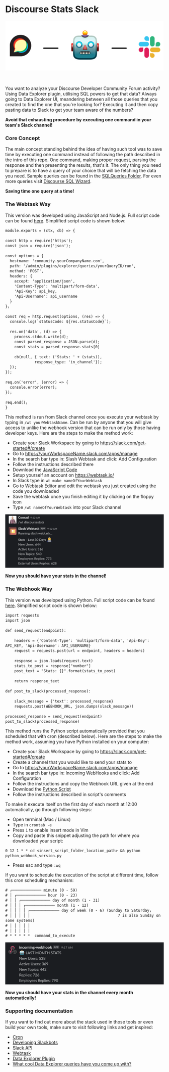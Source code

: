 # Discourse Stats Slack

![](/Assets/DiscourseStatsSlackbot.png)

<a href="https://www.discourse.org/"><img src="https://img.shields.io/badge/Discourse-Community-blueviolet" alt=""/></a>     <a href="https://www.discourse.org/plugins/data-explorer.html"><img src="https://img.shields.io/badge/Data-Explorer-blueviolet" alt=""/></a>   <a href="https://api.slack.com/bot-users"><img src="https://img.shields.io/badge/Slack-Bot-blueviolet" alt=""/></a> <a href="https://en.wikipedia.org/wiki/Cron"><img src="https://img.shields.io/badge/Cron-Scheduler-blueviolet" alt=""/></a>

You want to analyze your Discourse Developer Community Forum activity? Using Data Explorer plugin, utilising SQL powers to get that data? Always going to Data Explorer UI, meandering between all those queries that you created to find the one that you're looking for? Executing it and then copy pasting data to Slack to get your team aware of the numbers?

**Avoid that exhausting procedure by executing one command in your team's Slack channel!**

### Core Concept

The main concept standing behind the idea of having such tool was to save time by executing one command instead of following the path described in the intro of this repo. One command, making proper request, parsing the response and then presenting the results, that's it. The only thing you need to prepare is to have a query of your choice that will be fetching the data you need. Sample queries can be found in the [SQLQueries Folder](https://github.com/konradsopala/discourse-stats-slack/tree/master/SQLQueries). For even more queries visit [Discourse SQL Wizard](https://github.com/konradsopala/discourse-sql-wizard).

**Saving time one query at a time!**

### The Webtask Way

This version was developed using JavaScript and Node.js. Full script code can be found [here](https://github.com/beardaway/discourse-stats-slackbot/blob/master/Scripts/javascript_webtask_version.js). Simplified script code is shown below:

```
module.exports = (ctx, cb) => {

const http = require('https');
const json = require('json');

const options = {
  hostname: 'community.yourCompanyName.com',
  path: '/admin/plugins/explorer/queries/yourQueryID/run',
  method: 'POST',
  headers: {
    accept: 'application/json',
    'Content-Type': 'multipart/form-data',
    'Api-Key': api_key,
    'Api-Username': api_username
  }
};

const req = http.request(options, (res) => {
  console.log(`statusCode: ${res.statusCode}`);

  res.on('data', (d) => {
    process.stdout.write(d);
    const parsed_response = JSON.parse(d);
    const stats = parsed_response.stats[0]

    cb(null, { text: ('Stats: ' + (stats)),
             response_type: 'in_channel'});
  });
});

req.on('error', (error) => {
  console.error(error);
});

req.end();
}
```

This method is run from Slack channel once you execute your webtask by typing in ```/wt yourWebtaskName```. Can be run by anyone that you will give access to unlike the webhook version that can be run only by those having developer keys. Here are the steps to make the method work:

* Create your Slack Workspace by going to https://slack.com/get-started#/create
* Go to https://yourWorkspaceName.slack.com/apps/manage
* In the search bar type in: Slash Webtask and click: Add Configuration
* Follow the instructions described there
* Download the [JavaScript Code](https://github.com/beardaway/discourse-stats-slackbot/blob/master/Scripts/javascript_webtask_version.js)
* Setup yourself an account on https://webtask.io/
* In Slack type in ```wt make nameOfYourWebtask```
* Go to Webtask Editor and edit the webtask you just created using the code you downloaded
* Save the webtask once you finish editing it by clicking on the floppy icon
* Type ```/wt nameOfYourWebtask``` into your Slack channel

![](/Assets/WebtaskResultScreenshot.png)

**Now you should have your stats in the channel!**

### The Webhook Way

This version was developed using Python. Full script code can be found [here](https://github.com/beardaway/discourse-stats-slackbot/blob/master/Scripts/python_webhook_version.py). Simplified script code is shown below:

```
import requests
import json

def send_request(endpoint):

    headers = {'Content-Type': 'multipart/form-data', 'Api-Key': API_KEY, 'Api-Username': API_USERNAME}
    request = requests.post(url = endpoint, headers = headers)

    response = json.loads(request.text)
    stats_to_post = response["number"]
    post_text = "Stats: {}".format(stats_to_post)

    return response_text

def post_to_slack(processed_response):

    slack_message = {'text': processed_response}
    requests.post(WEBHOOK_URL, json.dumps(slack_message))

processed_response = send_request(endpoint)
post_to_slack(processed_response)
```

This method runs the Python script automatically provided that you scheduled that with cron (described below). Here are the steps to make the method work, assuming you have Python installed on your computer:

* Create your Slack Workspace by going to https://slack.com/get-started#/create
* Create a channel that you would like to send your stats to
* Go to https://yourWorkspaceName.slack.com/apps/manage
* In the search bar type in: Incoming WebHooks and click: Add Configuration
* Follow the instructions and copy the Webhook URL given at the end
* Download the [Python Script](https://github.com/beardaway/discourse-stats-slackbot/blob/master/Scripts/python_webhook_version.py)
* Follow the instructions described in script's comments

To make it execute itself on the first day of each month at 12:00 automatically, go through following steps:

* Open terminal (Mac / Linux)
* Type in ```crontab -e```
* Press ```i``` to enable insert mode in Vim
* Copy and paste this snippet adjusting the path for where you downloaded your script:

```
0 12 1 * * cd <insert_script_folder_location_path> && python python_webhook_version.py

```
* Press esc and type ```:wq```

If you want to schedule the execution of the script at different time, follow this cron scheduling mechanism:
```
# ┌───────────── minute (0 - 59)
# │ ┌───────────── hour (0 - 23)
# │ │ ┌───────────── day of month (1 - 31)
# │ │ │ ┌───────────── month (1 - 12)
# │ │ │ │ ┌───────────── day of week (0 - 6) (Sunday to Saturday;
# │ │ │ │ │                                       7 is also Sunday on some systems)
# │ │ │ │ │
# │ │ │ │ │
# * * * * *  command_to_execute
```

![](/Assets/WebhookResultScreenshoot.png)

**Now you should have your stats in the channel every month automatically!**

### Supporting documentation

If you want to find out more about the stack used in those tools or even build your own tools, make sure to visit following links and get inspired:

* [Cron](https://en.wikipedia.org/wiki/Cron) <br>
* [Developing Slackbots](https://api.slack.com/bot-users) <br>
* [Slack API](https://api.slack.com/) <br>
* [Webtask](https://webtask.io/docs/101) <br>
* [Data Explorer Plugin](https://meta.discourse.org/t/data-explorer-plugin/32566) <br>
* [What cool Data Explorer queries have you come up with?](https://meta.discourse.org/t/what-cool-data-explorer-queries-have-you-come-up-with/43516) <br>
